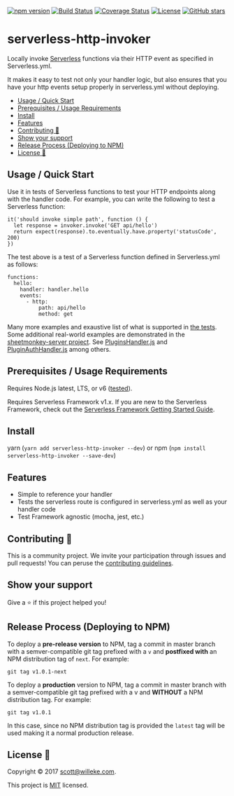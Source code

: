 [![npm version](https://badge.fury.io/js/serverless-http-invoker.svg)](https://badge.fury.io/js/serverless-http-invoker)
[![Build Status](https://travis-ci.org/activescott/serverless-http-invoker.svg)](https://travis-ci.org/activescott/serverless-http-invoker)
[![Coverage Status](https://coveralls.io/repos/github/activescott/serverless-http-invoker/badge.svg)](https://coveralls.io/github/activescott/serverless-http-invoker)
[![License](https://img.shields.io/github/license/activescott/serverless-http-invoker.svg)](https://github.com/activescott/serverless-http-invoker/blob/master/LICENSE)
[![GitHub stars](https://img.shields.io/github/stars/activescott/serverless-http-invoker.svg?style=social)](https://github.com/activescott/serverless-http-invoker)

# serverless-http-invoker

Locally invoke [Serverless](https://github.com/serverless/serverless) functions via their HTTP event as specified in Serverless.yml.

It makes it easy to test not only your handler logic, but also ensures that you have your http events setup properly in serverless.yml without deploying.

<!-- TOC -->

- [Usage / Quick Start](#usage--quick-start)
- [Prerequisites / Usage Requirements](#prerequisites--usage-requirements)
- [Install](#install)
- [Features](#features)
- [Contributing 🤝](#contributing-🤝)
- [Show your support](#show-your-support)
- [Release Process (Deploying to NPM)](#release-process-deploying-to-npm)
- [License 📝](#license-📝)

<!-- /TOC -->

## Usage / Quick Start

Use it in tests of Serverless functions to test your HTTP endpoints along with the handler code. For example, you can write the following to test a Serverless function:

    it('should invoke simple path', function () {
      let response = invoker.invoke('GET api/hello')
      return expect(response).to.eventually.have.property('statusCode', 200)
    })

The test above is a test of a Serverless function defined in Serverless.yml as follows:

    functions:
      hello:
        handler: handler.hello
        events:
          - http:
              path: api/hello
              method: get

Many more examples and exaustive list of what is supported in [the tests](https://github.com/activescott/serverless-http-invoker/blob/master/test/test.js). Some additional real-world examples are demonstrated in the [sheetmonkey-server project](https://github.com/activescott/sheetmonkey-server). See [PluginsHandler.js](https://github.com/activescott/sheetmonkey-server/blob/master/server/test/PluginsHandler.js) and [PluginAuthHandler.js](https://github.com/activescott/sheetmonkey-server/blob/master/server/test/PluginAuthHandler.js) among others.

## Prerequisites / Usage Requirements

Requires Node.js latest, LTS, or v6 ([tested](https://travis-ci.org/activescott/serverless-http-invoker)).

Requires Serverless Framework v1.x.
If you are new to the Serverless Framework, check out the [Serverless Framework Getting Started Guide](https://serverless.com/framework/docs/getting-started/).

## Install

yarn (`yarn add serverless-http-invoker --dev`) or npm (`npm install serverless-http-invoker --save-dev`)

## Features

- Simple to reference your handler
- Tests the serverless route is configured in serverless.yml as well as your handler code
- Test Framework agnostic (mocha, jest, etc.)

## Contributing 🤝

This is a community project. We invite your participation through issues and pull requests! You can peruse the [contributing guidelines](.github/CONTRIBUTING.md).

## Show your support

Give a ⭐️ if this project helped you!

## Release Process (Deploying to NPM)

To deploy a **pre-release version** to NPM, tag a commit in master branch with a semver-compatible git tag prefixed with a `v` and **postfixed with** an NPM distribution tag of `next`. For example:

    git tag v1.0.1-next

To deploy a **production** version to NPM, tag a commit in master branch with a semver-compatible git tag prefixed with a v and **WITHOUT** a NPM distribution tag. For example:

    git tag v1.0.1

In this case, since no NPM distribution tag is provided the `latest` tag will be used making it a normal production release.

## License 📝

Copyright © 2017 [scott@willeke.com](https://github.com/activescott).

This project is [MIT](https://github.com/activescott/serverless-http-invoker/blob/master/LICENSE) licensed.
